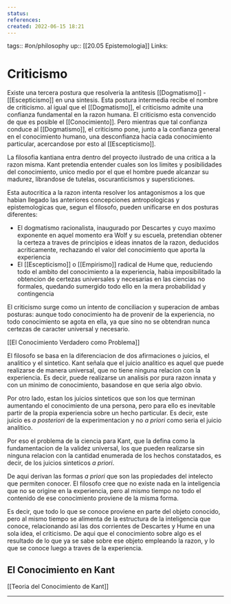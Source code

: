 ```yaml
---
status:
references:
created: 2022-06-15 18:21
---
```

tags:: #on/philosophy 
up:: [[20.05 Epistemologia]]
Links: 
# Criticismo
Existe una tercera postura que resolveria la antitesis [[Dogmatismo]] - [[Escepticismo]] en una sintesis. Esta postura intermedia recibe el nombre de criticismo. al igual que el [[Dogmatismo]], el criticismo admite una confianza fundamental en la razon humana. El criticismo esta convencido de que es posible el [[Conocimiento]]. Pero mientras que tal confianza conduce al [[Dogmatismo]], el criticismo pone, junto a la confianza general en el conocimiento humano, una desconfianza hacia cada conocimiento particular, acercandose por esto al [[Escepticismo]]. 

La filosofia kantiana entra dentro del proyecto ilustrado de una critica a la razon misma. Kant pretendia entender cuales son los limites y posibilidades del conocimiento, unico medio por el que el hombre puede alcanzar su madurez, librandose de tutelas, oscuranticismos y supersticiones.

Esta autocritica a la razon intenta resolver los antagonismos a los que habian llegado las anteriores concepciones antropologicas y epistemologicas que, segun el filosofo, pueden unificarse en dos posturas diferentes:
- El dogmatismo racionalista, inaugurado por Descartes y cuyo maximo exponente en aquel momento era Wolf y su escuela, pretendian obtener la certeza a traves de principios e ideas innatos de la razon, deducidos acriticamente, rechazando el valor del conocimiento que aporta la experiencia
- El [[Escepticismo]] o [[Empirismo]] radical de Hume que, reduciendo todo el ambito del conocimiento a la experiencia, habia imposibilitado la obtencion de certezas universales y necesarias en las ciencias no formales, quedando sumergido todo ello en la mera probabilidad y contingencia

El criticismo surge como un intento de conciliacion y superacion de ambas posturas: aunque todo conocimiento ha de provenir de la experiencia, no todo conocimiento se agota en ella, ya que sino no se obtendran nunca certezas de caracter universal y necesario.

[[El Conocimiento Verdadero como Problema]]

El filosofo se basa en la diferenciacion de dos afirmaciones o juicios, el analitico y el sintetico. Kant señala que el juicio analitico es aquel que puede realizarse de manera universal, que no tiene ninguna relacion con la experiencia. Es decir, puede realizarse un analisis por pura razon innata y con un minimo de conocimiento, basandose en que seria algo obvio.

Por otro lado, estan los juicios sinteticos que son los que terminan aumentando el conocimiento de una persona, pero para ello es inevitable partir de la propia experiencia sobre un hecho particular. Es decir, este juicio es *a posteriori* de la experimentacion y no *a priori* como seria el juicio analitico.

Por eso el problema de la ciencia para Kant, que la defina como la fundamentacion de la validez universal, los que pueden realizarse sin ninguna relacion con la cantidad enumerada de los hechos constatados, es decir, de los juicios sinteticos *a priori*.

De aqui derivan las formas *a priori* que son las propiedades del intelecto que permiten conocer. El filosofo cree que no existe nada en la inteligencia que no se origine en la experiencia, pero al mismo tiempo no todo el contenido de ese conocimiento proviene de la misma forma.

Es decir, que todo lo que se conoce proviene en parte del objeto conocido, pero al mismo tiempo se alimenta de la estructura de la inteligencia que conoce, relacionando asi las dos corrientes de Descartes y Hume en una sola idea, el criticismo. De aqui que el conocimiento sobre algo es el resultado de lo que ya se sabe sobre ese objeto empleando la razon, y lo que se conoce luego a traves de la experiencia.

## El Conocimiento en Kant
[[Teoria del Conocimiento de Kant]]

___
